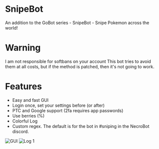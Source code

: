 # SnipeBot
An addition to the GoBot series - SnipeBot - Snipe Pokemon across the world!

# Warning
I am not responsible for softbans on your account
This bot tries to avoid them at all costs, but if the method is patched, then it's not going to work.

# Features
- Easy and fast GUI
- Login once, set your settings before (or after)
- PTC and Google support (2fa requires app passwords)
- Use berries (%)
- Colorful Log
- Custom regex. The default is for the bot in #sniping in the NecroBot discord.

![GUI](http://i.imgur.com/SZiB67x.png)
![Log 1](http://i.imgur.com/CzmdjSK.png)

